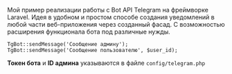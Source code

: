 Мой пример реализации работы с Bot API Telegram на фреймворке Laravel.
Идея в удобном и простом способе создания уведомлений в любой части веб-приложения через созданный фасад. С возможностью расширения функционала бота под различные нужды. 
```
TgBot::sendMessage('Сообщение админу');
TgBot::sendMessage('Сообщение пользователю', $user_id);
```
**Токен бота** и **ID админа** указываются в файле `config/telegram.php`